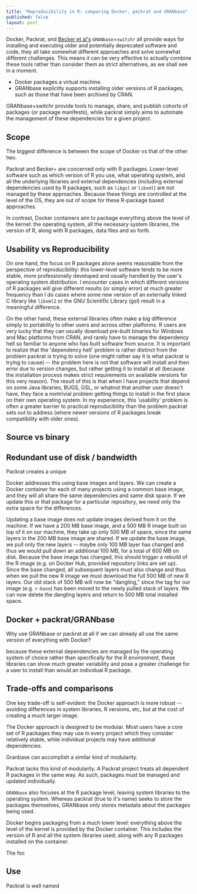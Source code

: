 ```yaml
---
title: "Reproducibility in R: comparing Docker, packrat and GRANbase"
published: false
layout: post
---
```



Docker, Packrat, and [Becker et al's](http://arxiv.org/abs/1501.02284) `GRANbase`+`switchr` all provide ways for installing and executing older and potentially deprecated software and code, they all take somewhat different approaches and solve somewhat different challenges.  This means it can be very effective to actually combine these tools rather than consider them as strict alternatives, as we shall see in a moment.

- Docker packages a virtual machine.
- GRANbase explicitly supports installing older versions of R packages, such as those that have been archived by CRAN. 

GRANbase+switchr provide tools to manage, share, and publish cohorts of packages (or package manifests), while packrat simply aims to automate the management of these dependencies for a given project.

## Scope ##

The biggest difference is between the scope of Docker vs that of the other two.

Packrat and Becker+ are concerned only with R packages.  Lower-level software such as which version of R you use, what operating system, and all the underlying libraries and external dependencies (including external dependencies used by R packages, such as `libgsl` or `libxml`) are not managed by these approaches.  Because these things are controlled at the level of the OS, they are out of scope for these R-package based approaches.   

In contrast, Docker containers aim to package everything above the level of the kernel: the operating system, all the necessary system libraries, the version of R, along with R packages, data files and so forth.  


## Usability vs Reproducibility

On one hand, the focus on R packages alone seems reasonable from the perspective of reproducibility: this lower-level software tends to be more stable, more professionally developed and usually handled by the user's operating system distribution.  I encounter cases in which different versions of R packages will give different results (or simply error) at much greater frequency than I do cases where some new version of an externally linked C library like `libxml2` or the GNU Scientific Library (gsl) result in a meaningful difference. 

On the other hand, these external libraries often make a big difference simply to portability to other users and across other platforms.  R users are very lucky that they can usually download pre-built binaries for Windows and Mac platforms from CRAN, and rarely have to manage the dependency hell so familiar to anyone who has built software from source.  It is important to realize that the 'dependency hell' problem is rather distinct from the problem packrat is trying to solve (one might rather say it is what packrat is trying to cause) -- the problem here is not that software will install and then error due to version changes, but rather getting it to install at all (because the installation process makes strict requirements on available versions for this very reason).  The result of this is that when I have projects that depend on some Java libraries, BUGS, GSL, or whatnot that another user doesn't have, they face a nontrivial problem getting things to install in the first place on their own operating system.  In my experience, this 'usability' problem is often a greater barrier to practical reproducibility than the problem packrat sets out to address (where newer versions of R packages break compatibility with older ones). 

## Source vs binary

## Redundant use of disk / bandwidth

Packrat creates a unique 

Docker addresses this using base images and layers. We can create a Docker container for each of many projects using a common base image, and they will all share the same dependencies and same disk space.  If we update this or that package for a particular repository, we need only the extra space for the differences.

Updating a base image does not update images derived from it on the machine. If we have a 200 MB base image, and a 500 MB R image built on top of it on our machine, they take up only 500 MB of space, since the same layers in the 200 MB base image are shared.  If we update the base image, we pull only the new layers -- maybe only 100 MB layer has changed and thus we would pull down an additional 100 MB, for a total of 600 MB on disk.  Because the base image has changed, this should trigger a rebuild of the R image (e.g. on Docker Hub, provided repository links are set up).  Since the base changed, all subsequent layers must also change and thus when we pull the new R image we must download the full 500 MB of new R layers.  Our old stack of 500 MB will now be "dangling," since the tag for our image (e.g. `r-base`) has been moved to the newly pulled stack of layers.  We can now delete the dangling layers and return to 500 MB total installed space.  

## Docker + packrat/GRANbase

Why use GRANbase or packrat at all if we can already all use the same version of everything with Docker?  



because these external dependencies are managed by the operating system of choice rather than specifically for the R environment, these libraries can show much greater variability and pose a greater challenge for a user to install than would an individual R package. 



## Trade-offs and comparisons

One key trade-off is self-evident: the Docker approach is more robust -- avoiding differences in system libraries, R versions, etc, but at the cost of creating a much larger image.  

The Docker approach is designed to be modular.  Most users have a core set of R packages they may use in every project which they consider relatively stable, while individual projects may have additional dependencies. 
 
Granbase can accomplish a similar kind of modularity.

Packrat lacks this kind of modularity.  A Packrat project treats all dependent R packages in the same way.  As such, packages must be managed and updated individually. 




`GRANbase` also focuses at the R package level, leaving system libraries to the operating system. Whereas packrat (true to it's name) seeks to store the packages themselves, GRANbase only stores metadata about the packages being used.  

Docker begins packaging from a much lower level: everything above the level of the kernel is provided by the Docker container.  This includes the version of R and all the system libraries used; along with any R packages installed on the container.  


The foc



## Use ##

Packrat is well named
